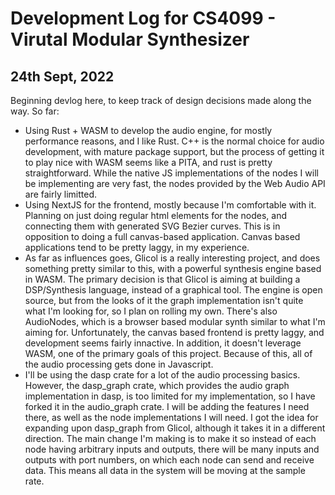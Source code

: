 # Development Log for CS4099 - Virutal Modular Synthesizer
## 24th Sept, 2022
Beginning devlog here, to keep track of design decisions made along the way.  So far:
- Using Rust + WASM to develop the audio engine, for mostly performance reasons, and I like Rust.  C++ is the normal choice for audio development, with mature package support, but the process of getting it to play nice with WASM seems like a PITA, and rust is pretty straightforward.  While the native JS implementations of the nodes I will be implementing are very fast, the nodes provided by the Web Audio API are fairly limitted.
- Using NextJS for the frontend, mostly because I'm comfortable with it.  Planning on just doing regular html elements for the nodes, and connecting them with generated SVG Bezier curves.  This is in opposition to doing a full canvas-based application.  Canvas based applications tend to be pretty laggy, in my experience.
- As far as influences goes, Glicol is a really interesting project, and does something pretty similar to this, with a powerful synthesis engine based in WASM.  The primary decision is that Glicol is aiming at building a DSP/Synthesis language, instead of a graphical tool.  The engine is open source, but from the looks of it the graph implementation isn't quite what I'm looking for, so I plan on rolling my own. There's also AudioNodes, which is a browser based modular synth similar to what I'm aiming for.  Unfortunately, the canvas based frontend is pretty laggy, and development seems fairly innactive.  In addition, it doesn't leverage WASM, one of the primary goals of this project.  Because of this, all of the audio processing gets done in Javascript.
- I'll be using the dasp crate for a lot of the audio processing basics.  However, the dasp_graph crate, which provides the audio graph implementation in dasp, is too limited for my implementation, so I have forked it in the audio_graph crate.  I will be adding the features I need there, as well as the node implementations I will need.  I got the idea for expanding upon dasp_graph from Glicol, although it takes it in a different direction.  The main change I'm making is to make it so instead of each node having arbitrary inputs and outputs, there will be many inputs and outputs with port numbers, on which each node can send and receive data.  This means all data in the system will be moving at the sample rate.